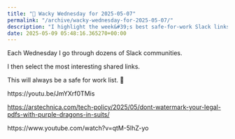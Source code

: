 ```yaml
---
title: "🤪 Wacky Wednesday for 2025-05-07"
permalink: "/archive/wacky-wednesday-for-2025-05-07/"
description: "I highlight the week&#39;s best safe-for-work Slack links and videos every Wednesday!"
date: 2025-05-09 05:48:16.365270+00:00
---
```


<p>Each Wednesday I go through dozens of Slack communities.</p><p>I then select the most interesting shared links.</p><p>This will always be a safe for work list. 🙈</p><p>https://youtu.be/JmYXrf0TMis</p><p><a target="_blank" rel="noopener noreferrer nofollow" href="https://arstechnica.com/tech-policy/2025/05/dont-watermark-your-legal-pdfs-with-purple-dragons-in-suits/">https://arstechnica.com/tech-policy/2025/05/dont-watermark-your-legal-pdfs-with-purple-dragons-in-suits/</a></p><p>https://www.youtube.com/watch?v=qtM-5lhZ-yo</p><p></p><p></p>